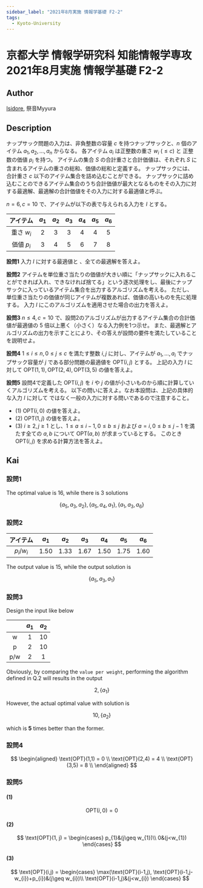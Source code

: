 ```yaml
---
sidebar_label: "2021年8月実施 情報学基礎 F2-2"
tags:
  - Kyoto-University
---
```

# 京都大学 情報学研究科 知能情報学専攻 2021年8月実施 情報学基礎 F2-2

## **Author**
[Isidore](https://github.com/heacsing), 祭音Myyura

## **Description**
ナップサック問題の入力は、非負整数の容量 $c$ を持つナップサックと、$n$ 個のアイテム $a_1, a_2, \ldots, a_n$ からなる。
各アイテム $a_i$ は正整数の重さ $w_i \ (\leq c)$ と 正整数の価値 $p_i$ を持つ。
アイテムの集合 $S$ の合計重さと合計価値は、それぞれ $S$ に含まれるアイテムの重さの総和、価値の総和と定義する。
ナップサックには、合計重さ $c$ 以下のアイテム集合を詰め込むことができる。
ナップサックに詰め込むことのできるアイテム集合のうち合計価値が最大となるものをその入力に対する最適解、最適解の合計価値をその入力に対する最適値と呼ぶ。

$n=6, c=10$ で、アイテムが以下の表で与えられる入力を $I$ とする。

|アイテム|$a_1$|$a_2$|$a_3$|$a_4$|$a_5$|$a_6$|
|:-:|:-:|:-:|:-:|:-:|:-:|:-:|
|重さ $w_i$|2|3|3|4|4|5|
|価値 $p_i$|3|4|5|6|7|8|

**設問1** 入力 $I$ に対する最適値と 、全ての最適解を答えよ。

**設問2** アイテムを単位重さ当たりの価値が大きい順に「ナップサックに入れることができれば入れ、できなければ捨てる」という逐次処理をし、最後にナップサックに入っているアイテム集合を出力するアルゴリズムを考える。
ただし、単位重さ当たりの価値が同じアイテムが複数あれば、価値の高いものを先に処理する。
入力 $I$ にこのアルゴリズムを適用させた場合の出力を答えよ。

**設問3** $n \leq 4, c = 10$ で、設問2のアルゴリズムが出力するアイテム集合の合計価値が最適値の $5$ 倍以上悪く（小さく）なる入力例を1つ示せ。
また、最適解とアルゴリズムの出力を示すことにより、その答えが設問の要件を満たしていることを説明せよ。

**設問4** $1 \leq i \leq n, 0 \leq j \leq c$ を満たす整数 $i,j$ に対し、アイテムが $a_1, \ldots, a_i$ でナップサック容量が $j$ である部分問題の最適値を $\text{OPT}(i,j)$ とする。
上記の入力 $I$ に対して $\text{OPT}(1,1), \text{OPT}(2,4), \text{OPT}(3,5)$ の値を答えよ。

**設問5** 設問4で定義した $\text{OPT}(i,j)$ を $i$ や $j$ の値が小さいものから順に計算していくアルゴリズムを考える。
以下の問いに答えよ。なお本設問は、上記の具体的な入力 $I$ に対して
ではなく一般の入力に対する問いであるので注意すること。

- (1) $\text{OPT}(i, 0)$ の値を答えよ。
- (2) $\text{OPT}(1,j)$ の値を答えよ。
- (3) $i \geq 2, j \geq 1$ とし、$1 \leq a \leq i-1, 0 \leq b \leq j$ および $a = i, 0 \leq b \leq j-1$ を満たす全ての $a,b$ について $\text{OPT}(a,b)$ が求まっているとする。 このとき $\text{OPT}(i,j)$ を求める計算方法を答えよ。

## **Kai**
### 設問1
The optimal value is $16$, while there is 3 solutions

$$
\{a_5, a_3, a_2\} , \{a_5, a_4, a_1\}, \{a_1, a_3, a_6\}
$$

### 設問2

|アイテム|$a_1$|$a_2$|$a_3$|$a_4$|$a_5$|$a_6$|
|:-:|:-:|:-:|:-:|:-:|:-:|:-:|
|$p_i/w_i$|$1.50$|$1.33$|$1.67$|$1.50$|$1.75$|$1.60$|

The output value is $15$, while the output solution is

$$
\{a_5, a_3, a_1\}
$$

### 設問3

Design the input like below

||$a_1$|$a_2$|
|:-:|:-:|:-:|
|w|1|10|
|p|2|10|
|p/w|2|1|

Obviously, by comparing the `value per weight`, performing the algorithm defined in Q.2 will results in the output

$$
2,\{a_1\}
$$

However, the actual optimal value with solution is 

$$
10, \{a_2\}
$$

which is **5** times better than the former.

### 設問4

$$
\begin{aligned}
    \text{OPT}(1,1) = 0 \\
    \text{OPT}(2,4) = 4 \\
    \text{OPT}(3,5) = 8 \\
\end{aligned}
$$

### 設問5
#### (1)

$$
\text{OPT}(i,0) = 0
$$

#### (2)

$$
\text{OPT}(1, j) =
\begin{cases}
p_{1}&(j\geq w_{1})\\
0&(j<w_{1})
\end{cases}
$$

#### (3)

$$
\text{OPT}(i,j) =
\begin{cases}
\max(\text{OPT}(i-1,j), \text{OPT}(i-1,j-w_{i})+p_{i})&(j\geq w_{i})\\
\text{OPT}(i-1,j)&(j<w_{i})
\end{cases}
$$

